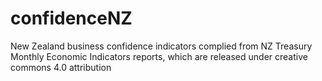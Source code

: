 # confidenceNZ
New Zealand business confidence indicators complied from NZ Treasury Monthly Economic Indicators reports, which are released under creative commons 4.0 attribution
